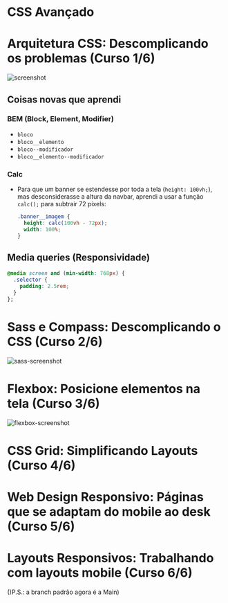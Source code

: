 # CSS Avançado

# Arquitetura CSS: Descomplicando os problemas (Curso 1/6)

![screenshot](https://github.com/guilherme-learning-center/advanced-css/blob/main/1-arquitetura-css/arquitetura-css-assets/assets/img/screenshot.jpg)

## Coisas novas que aprendi

### BEM (Block, Element, Modifier)

* `bloco`
* `bloco__elemento`
* `bloco--modificador`
* `bloco__elemento--modificador`

### Calc

* Para que um banner se estendesse por toda a tela (`height: 100vh;`), mas desconsiderasse a altura da navbar, aprendi a usar a função `calc();` para subtrair 72 pixels:

  ```css
  .banner__imagem {
    height: calc(100vh - 72px);
    width: 100%;
  }
  ```


## Media queries (Responsividade)

```css
@media screen and (min-width: 768px) {
  .selector {
    padding: 2.5rem;
  }
};
```

# Sass e Compass: Descomplicando o  CSS (Curso 2/6)

![sass-screenshot](https://github.com/guilherme-learning-center/advanced-css/blob/main/2-sass-compass/media/sass-screenshot.png)



# Flexbox: Posicione elementos na tela (Curso 3/6)

![flexbox-screenshot](https://github.com/guilherme-learning-center/advanced-css/blob/main/3-flexbox/media/flexbox-screenshot.png)

# CSS Grid: Simplificando Layouts (Curso 4/6)

# Web Design Responsivo: Páginas que se adaptam do mobile ao desk (Curso 5/6)

# Layouts Responsivos: Trabalhando com layouts mobile (Curso 6/6)

()P.S.: a branch padrão agora é a Main)


